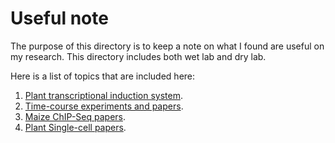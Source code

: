# Useful note

The purpose of this directory is to keep a note on what I found are useful on my research. This directory includes both wet lab and dry lab. 

Here is a list of topics that are included here:

1. [Plant transcriptional induction system](plant_gene_induction_system.md). 
2. [Time-course experiments and papers](time-course_papers.md).
3. [Maize ChIP-Seq papers](maize_chip-seq_papers.md).
4. [Plant Single-cell papers](plant_single-cell.md).



